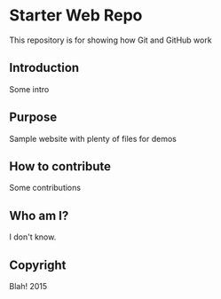 # Starter Web Repo

This repository is for showing how Git and GitHub work

## Introduction

Some intro

## Purpose

Sample website with plenty of files for demos

## How to contribute

Some contributions

## Who am I?

I don't know.

## Copyright

Blah! 2015
